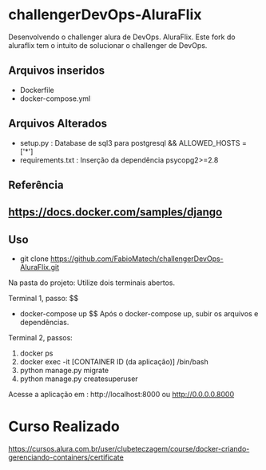 # challengerDevOps-AluraFlix
Desenvolvendo o challenger alura de DevOps. AluraFlix.
Este fork do aluraflix tem o intuito de solucionar o challenger de DevOps.

## Arquivos inseridos
 - Dockerfile
 - docker-compose.yml

## Arquivos Alterados 
 - setup.py : Database de sql3 para postgresql && ALLOWED_HOSTS = ['*']
 - requirements.txt : Inserção da dependência psycopg2>=2.8


## Referência 
https://docs.docker.com/samples/django
 - 

##  Uso 
 - git clone https://github.com/FabioMatech/challengerDevOps-AluraFlix.git

Na  pasta do projeto: Utilize dois terminais abertos.

Terminal 1, passo:
$$
 - docker-compose up
$$
Após o docker-compose up, subir os arquivos e dependências.

Terminal 2, passos:
 1. docker ps
 2. docker exec -it [CONTAINER ID (da aplicação)]  /bin/bash
 3. python manage.py migrate
 4. python manage.py createsuperuser

Acesse a aplicação em : http://localhost:8000 ou http://0.0.0.0.8000
 
 
 # Curso Realizado 
 https://cursos.alura.com.br/user/clubeteczagem/course/docker-criando-gerenciando-containers/certificate
